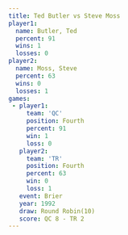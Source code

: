 ```yaml
---
title: Ted Butler vs Steve Moss
player1:           
  name: Butler, Ted
  percent: 91      
  wins: 1          
  losses: 0        
player2:           
  name: Moss, Steve
  percent: 63      
  wins: 0          
  losses: 1        
games:
 - player1:          
     team: 'QC'      
     position: Fourth
     percent: 91     
     win: 1          
     loss: 0         
   player2:          
     team: 'TR'      
     position: Fourth
     percent: 63     
     win: 0          
     loss: 1         
   event: Brier         
   year: 1992           
   draw: Round Robin(10)
   score: QC 8 - TR 2   
---
```

